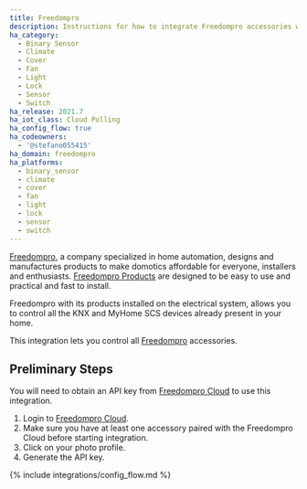 ```yaml
---
title: Freedompro
description: Instructions for how to integrate Freedompro accessories within Home Assistant.
ha_category:
  - Binary Sensor
  - Climate
  - Cover
  - Fan
  - Light
  - Lock
  - Sensor
  - Switch
ha_release: 2021.7
ha_iot_class: Cloud Polling
ha_config_flow: true
ha_codeowners:
  - '@stefano055415'
ha_domain: freedompro
ha_platforms:
  - binary_sensor
  - climate
  - cover
  - fan
  - light
  - lock
  - sensor
  - switch
---
```


[Freedompro](https://freedompro.eu/), a company specialized in home automation, designs and manufactures products to make domotics affordable for everyone, installers and enthusiasts. [Freedompro Products](https://freedompro.eu/collections/easykon) are designed to be easy to use and practical and fast to install.

Freedompro with its products installed on the electrical system, allows you to control all the KNX and MyHome SCS devices already present in your home.

This integration lets you control all [Freedompro](https://freedompro.eu/) accessories.

## Preliminary Steps

You will need to obtain an API key from [Freedompro Cloud](https://home.freedompro.eu/) to use this integration.

1. Login to [Freedompro Cloud](https://home.freedompro.eu/).
2. Make sure you have at least one accessory paired with the Freedompro Cloud before starting integration.
3. Click on your photo profile.
4. Generate the API key.

{% include integrations/config_flow.md %}
